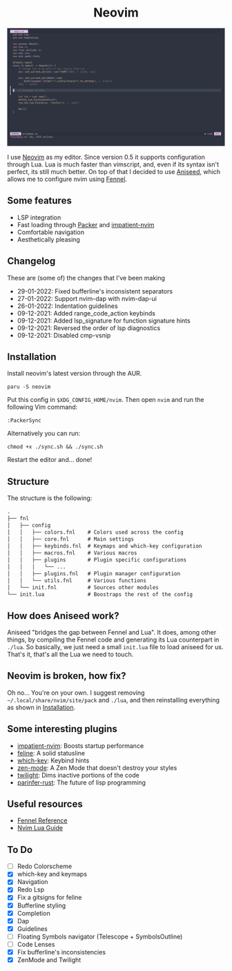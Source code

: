 <h1 align="center">Neovim</h1>

<p align="center">
    <img width="700" src=".github/vim-showcase.gif">
</p>

I use [Neovim](https://neovim.io) as my editor. Since version 0.5 it
supports configuration through Lua. Lua is much faster than vimscript, and,
even if its syntax isn't perfect, its still much better. On top of that I
decided to use [Aniseed](https://github.com/Olical/aniseed), which allows me to
configure nvim using [Fennel](https://fennel-lang.org/).

## Some features
* LSP integration
* Fast loading through [Packer](https://github.com/wbthomason/packer.nvim) and [impatient-nvim](https://github.com/lewis6991/impatient.nvim)
* Comfortable navigation
* Aesthetically pleasing

## Changelog 
These are (some of) the changes that I've been making
- 29-01-2022: Fixed bufferline's inconsistent separators
- 27-01-2022: Support nvim-dap with nvim-dap-ui
- 26-01-2022: Indentation guidelines
- 09-12-2021: Added range_code_action keybinds
- 09-12-2021: Added lsp_signature for function signature hints
- 09-12-2021: Reversed the order of lsp diagnostics
- 09-12-2021: Disabled cmp-vsnip


## Installation
Install neovim's latest version through the AUR.
``` 
paru -S neovim 
```

Put this config in `$XDG_CONFIG_HOME/nvim`. Then open `nvim` and run the
following Vim command: 
``` 
:PackerSync
```
Alternatively you can run:
``` 
chmod +x ./sync.sh && ./sync.sh
```

Restart the editor and... done!

## Structure

The structure is the following:

```
.
├── fnl                   
│   ├── config             
│   │   ├── colors.fnl    # Colors used across the config
│   │   ├── core.fnl      # Main settings 
│   │   ├── keybinds.fnl  # Keymaps and which-key configuration
│   │   ├── macros.fnl    # Various macros 
│   │   ├── plugins       # Plugin specific configurations
│   │   │   └── ...        
│   │   ├── plugins.fnl   # Plugin manager configuration 
│   │   └── utils.fnl     # Various functions 
│   └── init.fnl          # Sources other modules 
└── init.lua              # Boostraps the rest of the config
```

## How does Aniseed work?

Aniseed "bridges the gap between Fennel and Lua". It does, among other things,
by compiling the Fennel code and generating 
its Lua counterpart in `./lua`. So basically, we just need a small `init.lua`
file to load aniseed for us. That's it, that's all the Lua we need to touch.

## Neovim is broken, how fix? 

Oh no... You're on your own. I suggest removing `~/.local/share/nvim/site/pack`
and `./lua`, and then reinstalling everything as shown in
[Installation](https://github.com/Olical/aniseed#installation).

## Some interesting plugins
* [impatient-nvim](https://github.com/lewis6991/impatient.nvim): Boosts startup performance
* [feline](https://github.com/famiu/feline.nvim): A solid statusline
* [which-key](https://github.com/folke/which-key.nvim): Keybind hints 
* [zen-mode](https://github.com/folke/zen-mode.nvim): A Zen Mode that doesn't destroy your styles
* [twilight](https://github.com/folke/twilight.nvim): Dims inactive portions of the code 
* [parinfer-rust](https://github.com/eraserhd/parinfer-rust): The future of lisp programming

## Useful resources
* [Fennel Reference](https://fennel-lang.org/reference)
* [Nvim Lua Guide](https://github.com/nanotee/nvim-lua-guide)

## To Do
* [ ] Redo Colorscheme 
* [x] which-key and keymaps
* [x] Navigation
* [x] Redo Lsp
* [x] Fix a gitsigns for feline
* [x] Bufferline styling
* [x] Completion
* [x] Dap
* [x] Guidelines
* [ ] Floating Symbols navigator (Telescope + SymbolsOutline)
* [ ] Code Lenses
* [x] Fix bufferline's inconsistencies
* [x] ZenMode and Twilight
